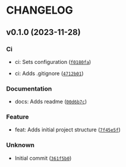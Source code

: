 # CHANGELOG



## v0.1.0 (2023-11-28)

### Ci

* ci: Sets configuration ([`f0180fa`](https://github.com/ntlhui/dive_profile_calculator/commit/f0180fa68cc4bc66c777b47987f76f1fb1a4361d))

* ci: Adds .gitignore ([`4712b01`](https://github.com/ntlhui/dive_profile_calculator/commit/4712b01cb0bbe357f2e05954d064b83b7c84c7b0))

### Documentation

* docs: Adds readme ([`00d6b7c`](https://github.com/ntlhui/dive_profile_calculator/commit/00d6b7cc0cfb69e929322a4e6bf1fa1f36706650))

### Feature

* feat: Adds initial project structure ([`7f45e5f`](https://github.com/ntlhui/dive_profile_calculator/commit/7f45e5f7b2b44284dde82d1ef8c7b5c5e6afe9d3))

### Unknown

* Initial commit ([`361f5b0`](https://github.com/ntlhui/dive_profile_calculator/commit/361f5b0a898657b30ed2d8cd60cb3ca53f2687cc))
